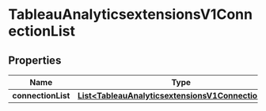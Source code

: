 

# TableauAnalyticsextensionsV1ConnectionList


## Properties

| Name | Type | Description | Notes |
|------------ | ------------- | ------------- | -------------|
|**connectionList** | [**List&lt;TableauAnalyticsextensionsV1ConnectionItem&gt;**](TableauAnalyticsextensionsV1ConnectionItem.md) |  |  [optional] |



